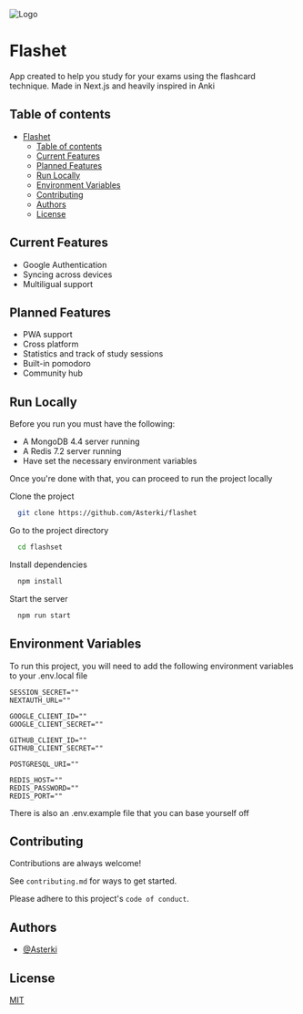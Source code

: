 
![Logo](https://i.imgur.com/GDtORON.png)


# Flashet

App created to help you study for your exams using the flashcard technique. Made in Next.js and heavily inspired in Anki

## Table of contents
- [Flashet](#flashet)
  - [Table of contents](#table-of-contents)
  - [Current Features](#current-features)
  - [Planned Features](#planned-features)
  - [Run Locally](#run-locally)
  - [Environment Variables](#environment-variables)
  - [Contributing](#contributing)
  - [Authors](#authors)
  - [License](#license)


## Current Features
- Google Authentication
- Syncing across devices
- Multiligual support


## Planned Features
- PWA support
- Cross platform
- Statistics and track of study sessions
- Built-in pomodoro
- Community hub


## Run Locally

Before you run you must have the following:
- A MongoDB 4.4 server running
- A Redis 7.2 server running
- Have set the necessary environment variables

Once you're done with that, you can proceed to run the project locally

Clone the project

```bash
  git clone https://github.com/Asterki/flashet
```

Go to the project directory

```bash
  cd flashset
```

Install dependencies

```bash
  npm install
```

Start the server

```bash
  npm run start
```


## Environment Variables

To run this project, you will need to add the following environment variables to your .env.local file

```.env
SESSION_SECRET=""
NEXTAUTH_URL=""

GOOGLE_CLIENT_ID=""
GOOGLE_CLIENT_SECRET=""

GITHUB_CLIENT_ID=""
GITHUB_CLIENT_SECRET=""

POSTGRESQL_URI=""

REDIS_HOST=""
REDIS_PASSWORD=""
REDIS_PORT=""
``` 


There is also an .env.example file that you can base yourself off
## Contributing

Contributions are always welcome!

See `contributing.md` for ways to get started.

Please adhere to this project's `code of conduct`.


## Authors

- [@Asterki](https://www.github.com/Asterki)


## License

[MIT](https://choosealicense.com/licenses/mit/)

